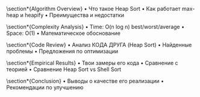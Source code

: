 \section*{Algorithm Overview}
• Что такое Heap Sort
• Как работает max-heap и heapify
• Преимущества и недостатки

\section*{Complexity Analysis}
• Time: O(n log n) best/worst/average
• Space: O(1)
• Математическое обоснование

\section*{Code Review}
• Анализ КОДА ДРУГА (Heap Sort)
• Найденные проблемы
• Предложения по оптимизации

\section*{Empirical Results} 
• Твои замеры его кода
• Сравнение с теорией
• Сравнение Heap Sort vs Shell Sort

\section*{Conclusion}
• Выводы о качестве его реализации
• Рекомендации по улучшению
